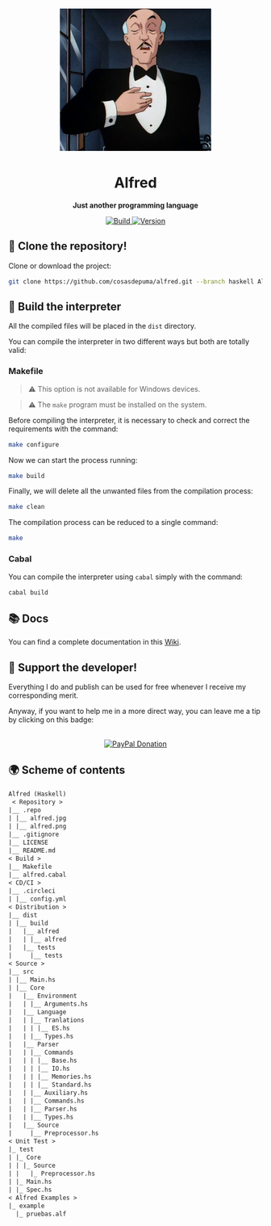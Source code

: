 <h1 align="center">
	<img
		width="300"
		alt="Alfred Haskell"
		src="./.repo/alfred.png">
</h1>
<h1 align="center">
	<strong>
    Alfred
  </strong>
</h1>
<p align="center">
	<strong>
    Just another programming language
	</strong>
</p>
<p align="center">
  <a href="https://circleci.com/gh/CosasDePuma/Alfred/tree/haskell">
    <img
      alt="Build"
      src="https://img.shields.io/circleci/project/github/CosasDePuma/Alfred/haskell.svg?style=flat-square&logo=circleci">
  </a>

  <a href="https://github.com/CosasDePuma/Alfred/tree/haskell">
    <img
      alt="Version"
      src="https://img.shields.io/badge/version-v0.3.0-blue.svg?style=flat-square">
  </a>
</p>




:vhs: Clone the repository!
----
Clone or download the project:
```sh
git clone https://github.com/cosasdepuma/alfred.git --branch haskell Alfred-Haskell
```




:wrench: Build the interpreter
---
All the compiled files will be placed in the `dist` directory.


You can compile the interpreter in two different ways but both are totally valid:

### Makefile

>  :warning: This option is not available for Windows devices.

>  :warning: The `make` program must be installed on the system.

Before compiling the interpreter, it is necessary to check and correct the requirements with the command:

```bash
make configure
```

Now we can start the process running:

```bash
make build
```

Finally, we will delete all the unwanted files from the compilation process:

```bash
make clean
```

The compilation process can be reduced to a single command:

```bash
make
```

### Cabal

You can compile the interpreter using `cabal` simply with the command:

```bash
cabal build
```




:books: Docs
---
You can find a complete documentation in this [Wiki](https://github.com/cosasdepuma/alfred/wiki).




:octopus: Support the developer!
----
Everything I do and publish can be used for free whenever I receive my corresponding merit.

Anyway, if you want to help me in a more direct way, you can leave me a tip by clicking on this badge:

<p align="center">
    </br>
    <a href="https://www.paypal.me/cosasdepuma/"><img src="https://img.shields.io/badge/Donate-PayPal-blue.svg?style=for-the-badge&logo=paypal" alt="PayPal Donation"></img></a>
</p>




:earth_africa: Scheme of contents
----
```
Alfred (Haskell)
 < Repository >
|__ .repo
| |__ alfred.jpg
| |__ alfred.png
|__ .gitignore
|__ LICENSE
|__ README.md
< Build >
|__ Makefile
|__ alfred.cabal
< CD/CI >
|__ .circleci
| |__ config.yml
< Distribution >
|__ dist
| |__ build
|   |__ alfred
|   | |__ alfred
|   |__ tests
|     |__ tests
< Source >
|__ src
| |__ Main.hs
| |__ Core
|   |__ Environment
|   | |__ Arguments.hs
|   |__ Language
|   | |__ Tranlations
|   | | |__ ES.hs
|   | |__ Types.hs
|   |__ Parser
|   | |__ Commands
|   | | |__ Base.hs
|   | | |__ IO.hs
|   | | |__ Memories.hs
|   | | |__ Standard.hs
|   | |__ Auxiliary.hs
|   | |__ Commands.hs
|   | |__ Parser.hs
|   | |__ Types.hs
|   |__ Source
|     |__ Preprocessor.hs
< Unit Test >
|_ test
| |_ Core
| | |_ Source
| |   |_ Preprocessor.hs
| |_ Main.hs
| |_ Spec.hs
< Alfred Examples >
|_ example
  |_ pruebas.alf
```
